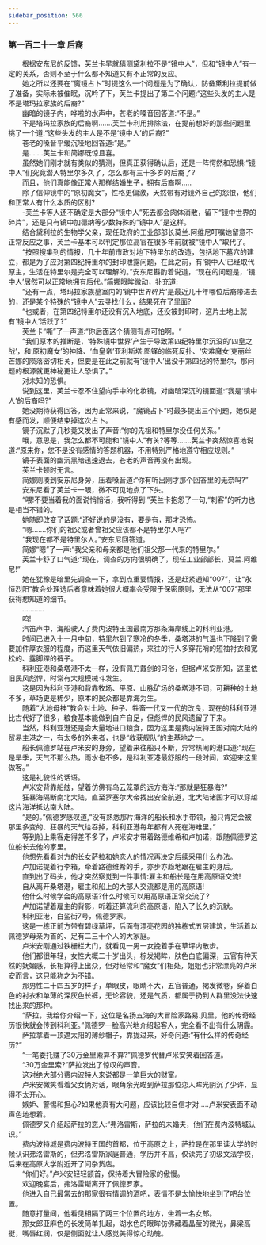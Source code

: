 ```yaml
---
sidebar_position: 566
---
```

### 第一百二十一章 后裔  


　　根据安东尼的反馈，芙兰卡早就猜测黛利拉不是“镜中人”，但和“镜中人”有一定的关系，否则不至于什么都不知道又有不正常的反应。  
　　她之所以还要在“魔镜占卜”时提这么一个问题是为了确认，防备黛利拉提前做了准备，实际未被催眠，沉吟了下，芙兰卡提出了第二个问题:“这些头发的主人是不是塔玛拉家族的后裔?”  
　　幽暗的镜子内，哗啦的水声中，苍老的嗓音回答道:“不是。”  
　　不是塔玛拉家族的后裔啊…….芙兰卡利用排除法，在提前想好的那些问题里挑了一个道:“这些头发的主人是不是‘镜中人’的后裔?”  
　　苍老的嗓音平缓沉哑地回答道:“是。”  
　　是…….芙兰卡和简娜既惊且喜。  
　　虽然她们刚才就有类似的猜测，但真正获得确认后，还是一阵愕然和恐惧:“镜中人”们究竟潜入特里尔多久了，怎么都有三十多岁的后裔了?  
　　而且，他们真能像正常人那样结婚生子，拥有后裔啊.....  
　　除了信仰镜中的“原初魔女”，性格更偏激，天然带有对镜外自己的怨恨，他们和正常人有什么本质的区别?  
　　-芙兰卡等人还不确定是大部分“镜中人”死去都会肉体消散，留下“镜中世界的碎片”，还是只有镜中加德纳等少数特殊的“镜中人”是这样。  
　　结合黛利拉的生物学父亲，现任政府的工业部部长莫兰.阿维尼叮嘱她留意不正常反应之事，芙兰卡基本可以判定那位高官在很多年前就被“镜中人”取代了。  
　　“按照搜集到的情报，几十年前市政对地下特里尔的改造，包括地下墓穴的建立，都是为了应对第四纪特里尔的封印泄露问题，在此之前，有‘镜中人’已经取代原主，生活在特里尔是完全可以理解的。”安东尼斟酌着说道，“现在的问题是，‘镜中人’居然可以正常地拥有后代。”简娜眼眸微动，补充道:  
　　“还有一点，塔玛拉家族墓室内的‘镜中世界碎片’是最近几十年哪位后裔带进去的，还是某个特殊的“镜中人”去寻找什么，结果死在了里面?  
　　“也或者，在第四纪特里尔还没有沉入地底，还没被封印时，这片土地上就有‘镜中人’活跃了?”  
　　芙兰卡“嘶”了一声道:“你后面这个猜测有点可怕啊。“  
　　“我们原本的推断是，‘特殊镜中世界’产生于导致第四纪特里尔沉没的‘四皇之战’，和‘原初魔女’的神降、‘血皇帝’亚利斯塔.图铎的临死反扑、‘灾难魔女’克丽丝芒娜的陨落密切相关，但要是在此之前就有‘镜中人’出没于第四纪的特里尔，那问题的根源就更神秘更让人恐惧了。”  
　　对未知的恐惧。  
　　说到这里，芙兰卡忍不住望向手中的化妆镜，对幽暗深沉的镜面道:“我是‘镜中人’的后裔吗?”  
　　她没期待获得回答，因为正常来说，“魔镜占卜”时最多提出三个问题，她仅是有感而发，顺便结束掉这次占卜。  
　　镜子沉默了几秒竟又发出了声音:“你的先祖和特里尔没任何关系。”  
　　哦，意思是，我怎么都不可能和“镜中人”有关?等等.…...芙兰卡突然惊喜地说道:“原来你，您不是没有感情的答题机器，不用特别严格地遵守相应规则。”  
　　镜子表面的幽沉黑暗迅速退去，苍老的声音再没有出现。  
　　芙兰卡顿时无言。  
　　简娜则凑到安东尼身旁，压着嗓音道:“你有听出刚才那个回答里的无奈吗?”  
　　安东尼看了芙兰卡一眼，微不可见地点了下头。  
　　“喂!不要当着我的面说悄悄话，我听得到!”芙兰卡抱怨了一句,“刺客”的听力也是相当不错的。  
　　她随即改变了话题:“还好说的是没有，要是有，那才恐怖。  
　　“嗯.……你们的祖父或者曾祖父应该都不是特里尔人吧?”  
　　“我现在都不是特里尔人。”安东尼回答道。  
　　简娜“嗯”了一声:“我父亲和母亲都是他们祖父那一代来的特里尔。”  
　　芙兰卡舒了口气道:“现在，调查的方向很明确了，现任工业部部长，莫兰.阿维尼!”  
　　她在犹豫是暗里先调查一下，拿到点重要情报，还是赶紧通知“007”，让“永恒烈阳”教会处理选后者意味着她很大概率会受限于保密原则，无法从“007”那里获得想知道的细节。  
　　...........  
　　呜!  
　　汽笛声中，海船驶入了费内波特王国最南方那条海岸线上的科利亚港。  
　　时间已进入十一月中旬，特里尔到了寒冷的冬季，桑塔港的气温也下降到了需要加件厚衣服的程度，而这里天气依旧偏热，来往的行人多穿花哨的短袖衬衣和宽松的、露脚踝的裤子。  
　　科利亚港和桑塔港不太一样，没有佩刀戴剑的习俗，但据卢米安所知，这里依旧民风彪悍，时常有大规模械斗发生。  
　　这是因为科利亚港和背靠牧场、平原、山脉矿场的桑塔港不同，可耕种的土地不多，草场更是稀少，原本的民众都是靠海为生。  
　　随着“大地母神”教会对土地、种子、牲畜一代又一代的改良，现在的科利亚港比古代好了很多，粮食基本能做到自产自足，但彪悍的民风遗留了下来。  
　　当然，科利亚港还是会大量地进口粮食，因为这里是费内波特王国对南大陆的贸易主港之一，有太多的外来者，也是“收获舰队”的主基地之一。  
　　船长佩德罗站在卢米安的身旁，望着来往船只不断，异常热闹的港口道:“现在是旱季，天气不那么热，雨水也不多，是科利亚港最舒服的一段时间，欢迎来这里做客。”  
　　这是礼貌性的话语。  
　　卢米安背靠船舷，望着仿佛有乌云笼罩的远方海洋:“那就是狂暴海?”  
　　狂暴海隔断南北大陆，直至罗塞尔大帝找出安全航道，北大陆诸国才可以穿越这片海洋抵达南大陆。  
　　“是的。”佩德罗感叹道,“没有熟悉那片海洋的船长和水手带领，船只肯定会被那里多变的、狂暴的天气给吞掉，科利亚港每年都有人死在海难里。”  
　　等到船上乘客走得差不多了，卢米安才带着路德维希和卢加诺，跟随佩德罗这位船长去他的家里。  
　　他想先看看对方的长女萨拉和她恋人的情况再决定后续采用什么办法。  
　　卢加诺提着行李箱，牵着路德维希的手，亦步亦趋地跟在雇主的身后。  
　　直到出了码头，他才突然察觉到一件事情:雇主和船长是在用高原语交流!  
　　自从离开桑塔港，雇主和船上的大部人交流都是用的高原语!  
　　他什么时候学会的高原语?什么时候可以用高原语正常交流了?  
　　卢加诺望着雇主的背影，听着还算流利的高原语，陷入了长久的沉默。  
　　科利亚港，白鲨街7号，佩德罗家。  
　　这是一栋正前方带有碧绿草坪，后面有漂亮花园的独栋式五层建筑，生活着以佩德罗母亲为首的、足有二三十个人的大家庭。  
　　卢米安刚通过铁栅栏大门，就看见一男一女挽着手在草坪内散步。  
　　他们都很年轻，女性大概二十岁出头，棕发褐眸，肤色白底偏深，五官有种天然的妩媚感，长相算得上出众，但对经常和“魔女”们相处，姐姐也非常漂亮的卢米安而言，这只能称之为不错。  
　　那男性二十四五岁的样子，单眼皮，眼睛不大，五官普通，褐发微卷，穿着白色的衬衣和单薄的深灰色长裤，无论容貌，还是气质，都属于扔到人群里没法快速找出来的那种。  
　　“萨拉，我给你介绍一下，这位是名扬五海的大冒险家路易.贝里，他的传奇经历很快就会传到科利亚。”佩德罗一脸高兴地介绍起客人，完全看不出有什么阴霾。  
　　萨拉拿着一顶遮太阳的薄纱帽子，靠拢过来，好奇问道:“有什么样的传奇经历?”  
　　“一笔委托赚了30万金里索算不算?”佩德罗代替卢米安笑着回答道。  
　　“30万金里索?”萨拉发出了惊叹的声音。  
　　这对绝大部分费内波特人来说都是一笔巨大的财富。  
　　卢米安微笑看着父女俩对话，眼角余光瞄到萨拉那位恋人眸光阴沉了少许，显得不太开心。  
　　嫉妒、警惕和担心?如果他真有大问题，应该比较自信才对.....卢米安表面不动声色地想着。  
　　佩德罗又介绍起萨拉的恋人:“弗洛雷斯，萨拉的未婚夫，他们在费内波特城认识。”  
　　费内波特城是费内波特王国的首都，位于高原之上，萨拉是在那里读大学的时候认识弗洛雷斯的，但弗洛雷斯家庭普通，学历并不高，仅读完了初级文法学校，后来在高原大学附近开了间杂货店。  
　　“你们好。”卢米安轻轻颔首，保持着大冒险家的傲慢。  
　　欢迎晚宴后，弗洛雷斯离开了佩德罗家。  
　　他进入自己最常去的那家很有情调的酒吧，表情不是太愉快地坐到了吧台位置。  
　　随意打量间，他看见相隔了两三个位置的地方，坐着一名女郎。  
　　那女郎亚麻色的长发简单扎起，湖水色的眼眸仿佛藏着晶莹的微光，鼻梁高挺，嘴唇红润，仅是侧面就让人感觉美得惊心动魄。  

